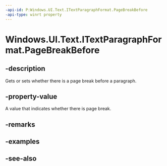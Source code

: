 ```yaml
---
-api-id: P:Windows.UI.Text.ITextParagraphFormat.PageBreakBefore
-api-type: winrt property
---
```


<!-- Property syntax
public Windows.UI.Text.FormatEffect PageBreakBefore { get;  set; }
-->

# Windows.UI.Text.ITextParagraphFormat.PageBreakBefore

## -description
Gets or sets whether there is a page break before a paragraph.



## -property-value
A value that indicates whether there is page break.

## -remarks

## -examples

## -see-also
